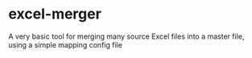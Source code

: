 # excel-merger
A very basic tool for merging many source Excel files into a master file, using a simple mapping config file
